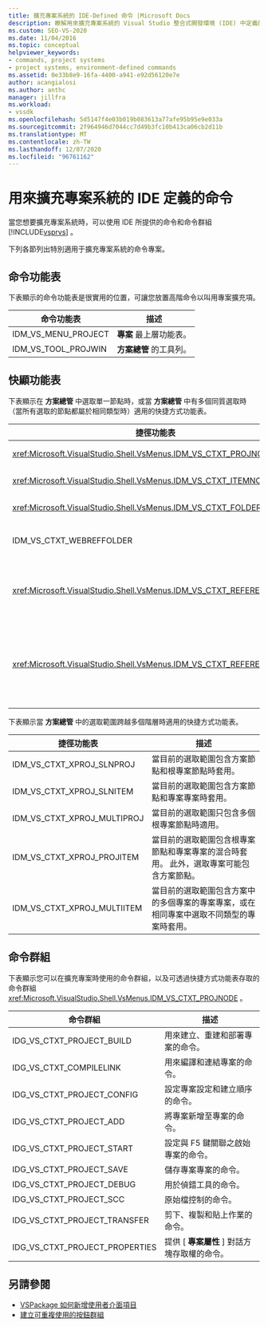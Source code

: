 ```yaml
---
title: 擴充專案系統的 IDE-Defined 命令 |Microsoft Docs
description: 瞭解用來擴充專案系統的 Visual Studio 整合式開發環境 (IDE) 中定義的命令和命令群組。
ms.custom: SEO-VS-2020
ms.date: 11/04/2016
ms.topic: conceptual
helpviewer_keywords:
- commands, project systems
- project systems, environment-defined commands
ms.assetid: 0e33b8e9-16fa-4400-a941-e92d56120e7e
author: acangialosi
ms.author: anthc
manager: jillfra
ms.workload:
- vssdk
ms.openlocfilehash: 5d5147f4e03b019b083613a77afe95b95e9e033a
ms.sourcegitcommit: 2f964946d7044cc7d49b3fc10b413ca06cb2d11b
ms.translationtype: MT
ms.contentlocale: zh-TW
ms.lasthandoff: 12/07/2020
ms.locfileid: "96761162"
---
```

# <a name="ide-defined-commands-for-extending-project-systems"></a>用來擴充專案系統的 IDE 定義的命令
當您想要擴充專案系統時，可以使用 IDE 所提供的命令和命令群組 [!INCLUDE[vsprvs](../../code-quality/includes/vsprvs_md.md)] 。

 下列各節列出特別適用于擴充專案系統的命令專案。

## <a name="command-menus"></a>命令功能表
 下表顯示的命令功能表是很實用的位置，可讓您放置高階命令以叫用專案擴充項。

|命令功能表|描述|
|------------------|-----------------|
|IDM_VS_MENU_PROJECT|**專案** 最上層功能表。|
|IDM_VS_TOOL_PROJWIN|**方案總管** 的工具列。|

## <a name="shortcut-menus"></a>快顯功能表
 下表顯示在 **方案總管** 中選取單一節點時，或當 **方案總管** 中有多個同質選取時（當所有選取的節點都屬於相同類型時）適用的快捷方式功能表。

|捷徑功能表|描述|
|-------------------|-----------------|
|<xref:Microsoft.VisualStudio.Shell.VsMenus.IDM_VS_CTXT_PROJNODE>|適用于選取專案節點時。|
|<xref:Microsoft.VisualStudio.Shell.VsMenus.IDM_VS_CTXT_ITEMNODE>|當選取檔案時套用。|
|<xref:Microsoft.VisualStudio.Shell.VsMenus.IDM_VS_CTXT_FOLDERNODE>|當選取資料夾時套用。|
|IDM_VS_CTXT_WEBREFFOLDER|適用于選取 [Web 參考] 資料夾時。|
|<xref:Microsoft.VisualStudio.Shell.VsMenus.IDM_VS_CTXT_REFERENCEROOT>|當已選取參考名為 "References" 的參考根節點時套用。|
|<xref:Microsoft.VisualStudio.Shell.VsMenus.IDM_VS_CTXT_REFERENCE>|適用于選取參考節點時：這些只包括元件、COM 和專案參考。 不包含 Web 參考。|

 下表顯示當 **方案總管** 中的選取範圍跨越多個階層時適用的快捷方式功能表。

|捷徑功能表|描述|
|-------------------|-----------------|
|IDM_VS_CTXT_XPROJ_SLNPROJ|當目前的選取範圍包含方案節點和根專案節點時套用。|
|IDM_VS_CTXT_XPROJ_SLNITEM|當目前的選取範圍包含方案節點和專案專案時套用。|
|IDM_VS_CTXT_XPROJ_MULTIPROJ|當目前的選取範圍只包含多個根專案節點時適用。|
|IDM_VS_CTXT_XPROJ_PROJITEM|當目前的選取範圍包含根專案節點和專案專案的混合時套用。 此外，選取專案可能包含方案節點。|
|IDM_VS_CTXT_XPROJ_MULTIITEM|當目前的選取範圍包含方案中的多個專案的專案專案，或在相同專案中選取不同類型的專案時套用。|

## <a name="command-groups"></a>命令群組
 下表顯示您可以在擴充專案時使用的命令群組，以及可透過快捷方式功能表存取的命令群組 <xref:Microsoft.VisualStudio.Shell.VsMenus.IDM_VS_CTXT_PROJNODE> 。

|命令群組|描述|
|-------------------|-----------------|
|IDG_VS_CTXT_PROJECT_BUILD|用來建立、重建和部署專案的命令。|
|IDG_VS_CTXT_COMPILELINK|用來編譯和連結專案的命令。|
|IDG_VS_CTXT_PROJECT_CONFIG|設定專案設定和建立順序的命令。|
|IDG_VS_CTXT_PROJECT_ADD|將專案新增至專案的命令。|
|IDG_VS_CTXT_PROJECT_START|設定與 F5 鍵關聯之啟始專案的命令。|
|IDG_VS_CTXT_PROJECT_SAVE|儲存專案專案的命令。|
|IDG_VS_CTXT_PROJECT_DEBUG|用於偵錯工具的命令。|
|IDG_VS_CTXT_PROJECT_SCC|原始檔控制的命令。|
|IDG_VS_CTXT_PROJECT_TRANSFER|剪下、複製和貼上作業的命令。|
|IDG_VS_CTXT_PROJECT_PROPERTIES|提供 [ **專案屬性** ] 對話方塊存取權的命令。|

## <a name="see-also"></a>另請參閱

- [VSPackage 如何新增使用者介面項目](../../extensibility/internals/how-vspackages-add-user-interface-elements.md)
- [建立可重複使用的按鈕群組](../../extensibility/creating-reusable-groups-of-buttons.md)
